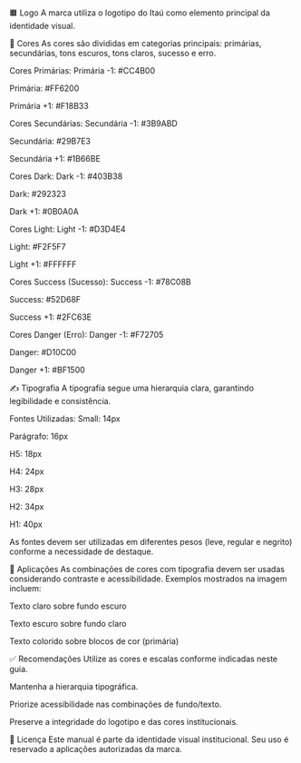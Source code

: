 🟧 Logo
A marca utiliza o logotipo do Itaú como elemento principal da identidade visual.

🎨 Cores
As cores são divididas em categorias principais: primárias, secundárias, tons escuros, tons claros, sucesso e erro.

Cores Primárias:
Primária -1: #CC4B00

Primária: #FF6200

Primária +1: #F18B33

Cores Secundárias:
Secundária -1: #3B9ABD

Secundária: #29B7E3

Secundária +1: #1B66BE

Cores Dark:
Dark -1: #403B38

Dark: #292323

Dark +1: #0B0A0A

Cores Light:
Light -1: #D3D4E4

Light: #F2F5F7

Light +1: #FFFFFF

Cores Success (Sucesso):
Success -1: #78C08B

Success: #52D68F

Success +1: #2FC63E

Cores Danger (Erro):
Danger -1: #F72705

Danger: #D10C00

Danger +1: #BF1500

✍️ Tipografia
A tipografia segue uma hierarquia clara, garantindo legibilidade e consistência.

Fontes Utilizadas:
Small: 14px

Parágrafo: 16px

H5: 18px

H4: 24px

H3: 28px

H2: 34px

H1: 40px

As fontes devem ser utilizadas em diferentes pesos (leve, regular e negrito) conforme a necessidade de destaque.

📐 Aplicações
As combinações de cores com tipografia devem ser usadas considerando contraste e acessibilidade. Exemplos mostrados na imagem incluem:

Texto claro sobre fundo escuro

Texto escuro sobre fundo claro

Texto colorido sobre blocos de cor (primária)

✅ Recomendações
Utilize as cores e escalas conforme indicadas neste guia.

Mantenha a hierarquia tipográfica.

Priorize acessibilidade nas combinações de fundo/texto.

Preserve a integridade do logotipo e das cores institucionais.

📝 Licença
Este manual é parte da identidade visual institucional. Seu uso é reservado a aplicações autorizadas da marca.
